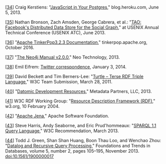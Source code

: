[[34](ch02.html#Kerstiens2013ur-marker)] Craig Kerstiens: "[JavaScript in Your Postgres](https://blog.heroku.com/javascript_in_your_postgres)," blog.heroku.com, June 5, 2013.

[[35](ch02.html#Bronson2013ud-marker)] Nathan Bronson, Zach Amsden, George Cabrera, et al.: "[TAO: Facebook's Distributed Data Store for the Social Graph](https://www.usenix.org/conference/atc13/technical-sessions/presentation/bronson)," at USENIX Annual Technical Conference (USENIX ATC), June 2013.

[[36](ch02.html#Gremlin2013-marker)] "[Apache TinkerPop3.2.3 Documentation](http://tinkerpop.apache.org/docs/3.2.3/reference/)," tinkerpop.apache.org, October 2016.

[[37](ch02.html#Neo4j2013-marker)] "[The Neo4j Manual v2.0.0](http://docs.neo4j.org/chunked/2.0.0/index.html)," Neo Technology, 2013.

[[38](ch02.html#EifremTweet-marker)] Emil Eifrem: [Twitter correspondence](https://twitter.com/emileifrem/status/419107961512804352), January 3, 2014.

[[39](ch02.html#Beckett2011vq-marker)] David Beckett and Tim Berners-Lee: "[Turtle – Terse RDF Triple Language](http://www.w3.org/TeamSubmission/turtle/)," W3C Team Submission, March 28, 2011.

[[40](ch02.html#Datomic2013-marker)] "[Datomic Development Resources](http://docs.datomic.com/)," Metadata Partners, LLC, 2013.

[[41](ch02.html#W3CRDF-marker)] W3C RDF Working Group: "[Resource Description Framework (RDF)](http://www.w3.org/RDF/)," w3.org, 10 February 2004.

[[42](ch02.html#Jena2013-marker)] "[Apache Jena](http://jena.apache.org/)," Apache Software Foundation.

[[43](ch02.html#Harris2013wd-marker)] Steve Harris, Andy Seaborne, and Eric Prud'hommeaux: "[SPARQL 1.1 Query Language](http://www.w3.org/TR/sparql11-query/)," W3C Recommendation, March 2013.

[[44](ch02.html#Green2013js-marker)] Todd J. Green, Shan Shan Huang, Boon Thau Loo, and Wenchao Zhou: "[Datalog and Recursive Query Processing](http://blogs.evergreen.edu/sosw/files/2014/04/Green-Vol5-DBS-017.pdf)," Foundations and Trends in Databases, volume 5, number 2, pages 105–195, November 2013. [doi:10.1561/1900000017](http://dx.doi.org/10.1561/1900000017) 
